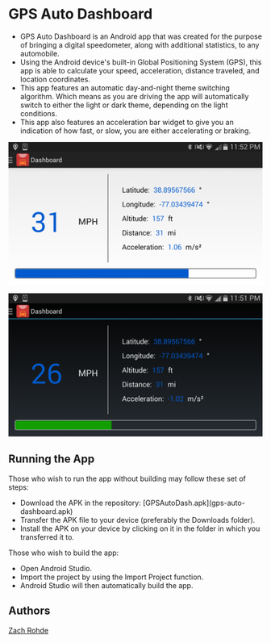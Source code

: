 GPS Auto Dashboard
====================

<ul>
<li>GPS Auto Dashboard is an Android app that was created for the purpose of bringing a digital speedometer, along with additional statistics, to any automobile.</li>
<li>Using the Android device's built-in Global Positioning System (GPS), this app is able to calculate your speed, acceleration, distance traveled, and location coordinates.</li>
<li>This app features an automatic day-and-night theme switching algorithm. Which means as you are driving the app will automatically switch to either the light or dark theme, depending on the light conditions.</li>
<li>This app also features an acceleration bar widget to give you an indication of how fast, or slow, you are either accelerating or braking.</li>
</ul>

![GPS Auto Dashboard in the light theme.](resources/screen_light.png)

![GPS Auto Dashboard in the dark theme.](resources/screen_dark.png)

<h2>Running the App</h2>

Those who wish to run the app without building may follow these set of steps:

<ul>
<li>Download the APK in the repository: [GPSAutoDash.apk](gps-auto-dashboard.apk)</li>
<li>Transfer the APK file to your device (preferably the Downloads folder).</li>
<li>Install the APK on your device by clicking on it in the folder in which you transferred it to.</li>
</ul>

Those who wish to build the app:

<ul>
<li>Open Android Studio.</li>
<li>Import the project by using the Import Project function.</li>
<li>Android Studio will then automatically build the app.</li>
</ul>

<h2>Authors</h2>

<a title="Zach Rohde" href="http://zachrohde.com">Zach Rohde</a>
